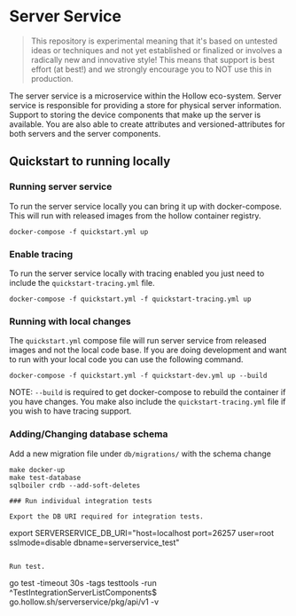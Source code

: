 # Server Service

> This repository is experimental meaning that it's based on untested ideas or techniques and not yet established or finalized or involves a radically new and innovative style!
> This means that support is best effort (at best!) and we strongly encourage you to NOT use this in production.

The server service is a microservice within the Hollow eco-system. Server service is responsible for providing a store for physical server information. Support to storing the device components that make up the server is available. You are also able to create attributes and versioned-attributes for both servers and the server components.

## Quickstart to running locally

### Running server service

To run the server service locally you can bring it up with docker-compose. This will run with released images from the hollow container registry.

```
docker-compose -f quickstart.yml up
```
### Enable tracing

To run the server service locally with tracing enabled you just need to include the `quickstart-tracing.yml` file.

```
docker-compose -f quickstart.yml -f quickstart-tracing.yml up
```

### Running with local changes

The `quickstart.yml` compose file will run server service from released images and not the local code base. If you are doing development and want to run with your local code you can use the following command.

```
docker-compose -f quickstart.yml -f quickstart-dev.yml up --build
```

NOTE: `--build` is required to get docker-compose to rebuild the container if you have changes. You make also include the `quickstart-tracing.yml` file if you wish to have tracing support.


### Adding/Changing database schema

Add a new migration file under `db/migrations/` with the schema change

```
make docker-up
make test-database
sqlboiler crdb --add-soft-deletes

### Run individual integration tests

Export the DB URI required for integration tests.

```
export SERVERSERVICE_DB_URI="host=localhost port=26257 user=root sslmode=disable dbname=serverservice_test"
```

Run test.
```
go test -timeout 30s -tags testtools -run ^TestIntegrationServerListComponents$ go.hollow.sh/serverservice/pkg/api/v1 -v
```
